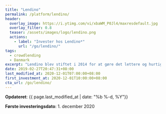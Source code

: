 ```yaml
---
title: "Lendino"
permalink: /platform/lendino/
header:
  overlay_image: https://i.ytimg.com/vi/xbaWM_P0Jl4/maxresdefault.jpg
  overlay_filter: 0.8
  teaser: /assets/images/logo/lendino.png
  actions:
    - label: "Invester hos Lendino*"
      url: "/go/lendino/"
tags:
  - crowdlending
  - Danmark
excerpt: "Lendino blev stiftet i 2014 for at gøre det lettere og hurtige at låne penge. Lindino er en markedsplads for lån, hvor investorerer kan låne direkte til mindre danske virksomheder eller låne penge ud til netværkslån uden kreditvurdering."
date: 2019-02-27T20:47:31+08:00
last_modified_at: 2020-12-01T07:00:00+08:00
first_investment_at: 2020-12-01T10:00:00+08:00
cta_url: /go/lendino/
---
```


**Opdateret**: {{ page.last_modified_at | date: "%b %-d, %Y"}}

**Første investeringsdato**: 1. december 2020
